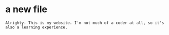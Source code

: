 # a new file

```
Alrighty. This is my website. I'm not much of a coder at all, so it's also a learning experience.
```

